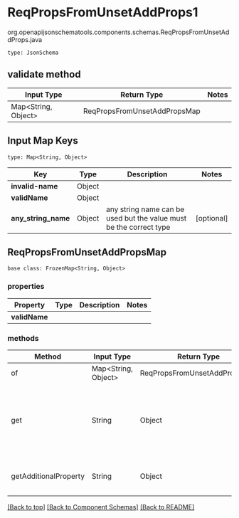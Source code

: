 # ReqPropsFromUnsetAddProps1
org.openapijsonschematools.components.schemas.ReqPropsFromUnsetAddProps.java
```
type: JsonSchema
```

## validate method
| Input Type | Return Type | Notes |
| ---------- | ----------- | ----- |
| Map<String, Object> | ReqPropsFromUnsetAddPropsMap | |

## Input Map Keys
```
type: Map<String, Object>
```
Key | Type |  Description | Notes
------------ | ------------- | ------------- | -------------
**invalid-name** | Object |  |
**validName** | Object |  |
**any_string_name** | Object | any string name can be used but the value must be the correct type | [optional]

## ReqPropsFromUnsetAddPropsMap
```
base class: FrozenMap<String, Object>
```

### properties
Property | Type | Description | Notes
-------- | ---- | ----------- | -----
**validName** |  |  |

### methods
Method | Input Type | Return Type | Notes
------ | ---------- | ----------- | ------
of | Map<String, Object> | ReqPropsFromUnsetAddPropsMap | a constructor
get | String | Object | This model has invalid python names so this method is used under the hood when you access instance["invalid-name"], 
getAdditionalProperty | String | Object | provides type safety for additional properties

[[Back to top]](#top) [[Back to Component Schemas]](../../../README.md#Component-Schemas) [[Back to README]](../../../README.md)
